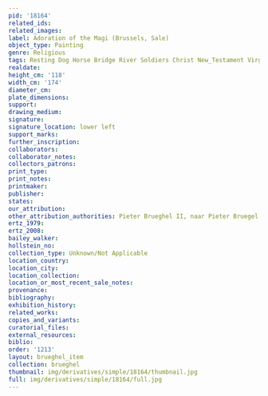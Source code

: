 ```yaml
---
pid: '18164'
related_ids: 
related_images: 
label: Adoration of the Magi (Brussels, Sale)
object_type: Painting
genre: Religious
tags: Resting Dog Horse Bridge River Soldiers Christ New_Testament Virgin_Mary
realdate: 
height_cm: '118'
width_cm: '174'
diameter_cm: 
plate_dimensions: 
support: 
drawing_medium: 
signature: 
signature_location: lower left
support_marks: 
further_inscription: 
collaborators: 
collaborator_notes: 
collectors_patrons: 
print_type: 
print_notes: 
printmaker: 
publisher: 
states: 
our_attribution: 
other_attribution_authorities: Pieter Brueghel II, naar Pieter Bruegel I.
ertz_1979: 
ertz_2008: 
bailey_walker: 
hollstein_no: 
collection_type: Unknown/Not Applicable
location_country: 
location_city: 
location_collection: 
location_or_most_recent_sale_notes: 
provenance: 
bibliography: 
exhibition_history: 
related_works: 
copies_and_variants: 
curatorial_files: 
external_resources: 
biblio: 
order: '1213'
layout: brueghel_item
collection: brueghel
thumbnail: img/derivatives/simple/18164/thumbnail.jpg
full: img/derivatives/simple/18164/full.jpg
---
```

